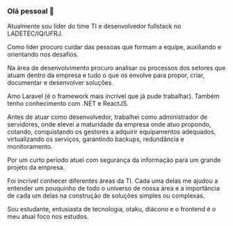 ### Olá pessoal 👋

Atualmente sou líder do time TI e desenvolvedor fullstack no LADETEC/IQ/UFRJ.

Como líder procuro cuidar das pessoas que formam a equipe, auxiliando e orientando nos desafios.

Na área de desenvolvimento procuro analisar os processos dos setores que atuam dentro da empresa e tudo o que os envolve para propor, criar, documentar e desenvolver soluções.

Amo Laravel (é o framework mais incrível que já pude trabalhar). Também tenho conhecimento com .NET e ReactJS.

Antes de atuar como desenvolvedor, trabalhei como administrador de servidores, onde elevei a maturidade da empresa onde atuo propondo, cotando, conquistando os gestores a adquirir equipamentos adequados, virtualizando os serviços, garantindo backups, redundância e monitoramento.

Por um curto período atuei com segurança da informação para um grande projeto da empresa.

Foi incrível conhecer diferentes áreas da TI. Cada uma delas me ajudou a entender um pouquinho de todo o universo de nossa área e a importância de cada um delas na construção de soluções simples ou complexas.

Sou estudante, entusiasta de tecnologia, otaku, diácono e o frontend é o meu atual foco nos estudos.

<!--
**gonribeiro/gonribeiro** is a ✨ _special_ ✨ repository because its `README.md` (this file) appears on your GitHub profile.

Here are some ideas to get you started:

- 🔭 I’m currently working on ...
- 🌱 I’m currently learning ...
- 👯 I’m looking to collaborate on ...
- 🤔 I’m looking for help with ...
- 💬 Ask me about ...
- 📫 How to reach me: ...
- 😄 Pronouns: ...
- ⚡ Fun fact: ...
-->
